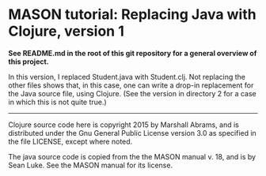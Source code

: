 MASON tutorial: Replacing Java with Clojure, version 1
====

**See README.md in the root of this git repository for a general overview
of this project.**

In this version, I replaced Student.java with Student.clj.
Not replacing the other files shows that, in this case, one can write
a drop-in replacement for the Java source file, using Clojure.  (See
the version in directory 2 for a case in which this is not quite
true.)

----------

Clojure source code here is copyright 2015 by Marshall Abrams, and is
distributed under the Gnu General Public License version 3.0 as
specified in the file LICENSE, except where noted.  

The java source code is copied from the the MASON manual v. 18, and is
by Sean Luke.  See the MASON manual for its license.
